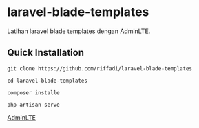 # laravel-blade-templates
Latihan laravel blade templates dengan AdminLTE.

## Quick Installation

    git clone https://github.com/riffadi/laravel-blade-templates

    cd laravel-blade-templates

    composer installe

    php artisan serve

[AdminLTE](https://adminlte.io)
